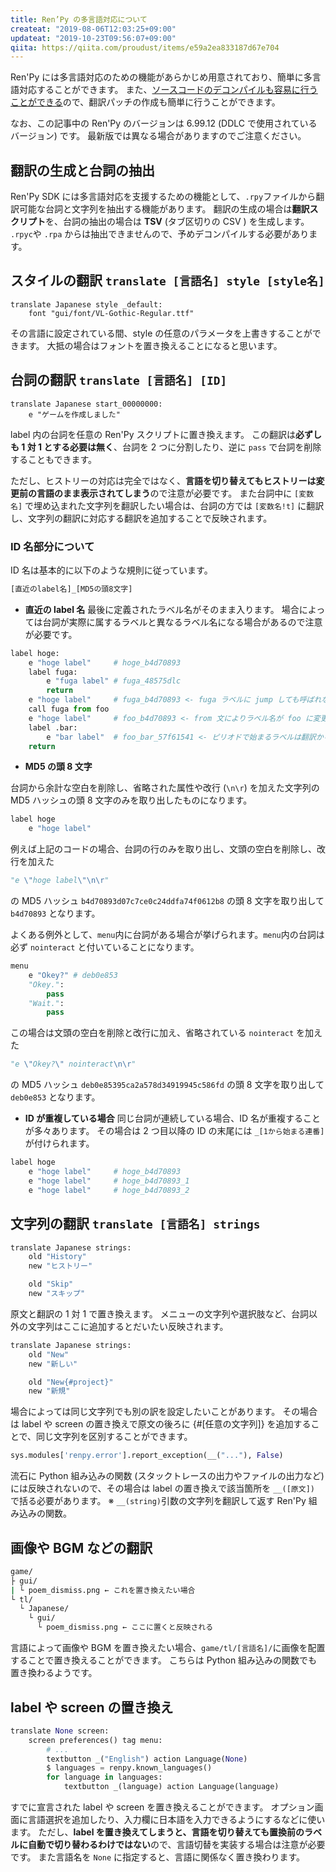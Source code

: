 ```yaml
---
title: Ren’Py の多言語対応について
createat: "2019-08-06T12:03:25+09:00"
updateat: "2019-10-23T09:56:07+09:00"
qiita: https://qiita.com/proudust/items/e59a2ea833187d67e704
---
```


Ren'Py には多言語対応のための機能があらかじめ用意されており、簡単に多言語対応することができます。
また、[ソースコードのデコンパイルも容易に行うことができる](https://qiita.com/proudust/items/0f7aa74ade8f7f946223)ので、翻訳パッチの作成も簡単に行うことができます。

なお、この記事中の Ren'Py のバージョンは 6.99.12 (DDLC で使用されているバージョン) です。
最新版では異なる場合がありますのでご注意ください。

## 翻訳の生成と台詞の抽出

Ren'Py SDK には多言語対応を支援するための機能として、`.rpy`ファイルから翻訳可能な台詞と文字列を抽出する機能があります。
翻訳の生成の場合は**翻訳スクリプト**を、台詞の抽出の場合は **TSV** (タブ区切りの CSV ) を生成します。
`.rpyc`や `.rpa` からは抽出できませんので、予めデコンパイルする必要があります。

## スタイルの翻訳 `translate [言語名] style [style名]`

``` overrides.rpy
translate Japanese style _default:
    font "gui/font/VL-Gothic-Regular.ttf"
```

その言語に設定されている間、style の任意のパラメータを上書きすることができます。
大抵の場合はフォントを置き換えることになると思います。

## 台詞の翻訳 `translate [言語名] [ID]`

``` script.rpy
translate Japanese start_00000000:
    e "ゲームを作成しました"
```

label 内の台詞を任意の Ren'Py スクリプトに置き換えます。
この翻訳は**必ずしも 1 対 1 とする必要は無く**、台詞を 2 つに分割したり、逆に `pass` で台詞を削除することもできます。

ただし、ヒストリーの対応は完全ではなく、**言語を切り替えてもヒストリーは変更前の言語のまま表示されてしまう**ので注意が必要です。
また台詞中に `[変数名]` で埋め込まれた文字列を翻訳したい場合は、台詞の方では `[変数名!t]` に翻訳し、文字列の翻訳に対応する翻訳を追加することで反映されます。

### ID 名部分について

ID 名は基本的に以下のような規則に従っています。

```sh
[直近のlabel名]_[MD5の頭8文字]
```

- **直近の label 名**
最後に定義されたラベル名がそのまま入ります。
場合によっては台詞が実際に属するラベルと異なるラベル名になる場合があるので注意が必要です。

``` py
label hoge:
    e "hoge label"     # hoge_b4d70893
    label fuga:
        e "fuga label" # fuga_48575dlc
        return
    e "hoge label"     # fuga_b4d70893 <- fuga ラベルに jump しても呼ばれないが、ID は fuga になる
    call fuga from foo
    e "hoge label"     # foo_b4d70893 <- from 文によりラベル名が foo に変更
    label .bar:
        e "bar label"  # foo_bar_57f61541 <- ピリオドで始まるラベルは翻訳から見ると不思議な挙動をする（要調査）
    return
```

- **MD5 の頭 8 文字**

台詞から余計な空白を削除し、省略された属性や改行 (`\n\r`) を加えた文字列の MD5 ハッシュの頭 8 文字のみを取り出したものになります。

``` py
label hoge
    e "hoge label"
```

例えば上記のコードの場合、台詞の行のみを取り出し、文頭の空白を削除し、改行を加えた

```py
"e \"hoge label\"\n\r"
```

の MD5 ハッシュ `b4d70893d07c7ce0c24ddfa74f0612b8` の頭 8 文字を取り出して `b4d70893` となります。

よくある例外として、`menu`内に台詞がある場合が挙げられます。`menu`内の台詞は必ず `nointeract` と付いていることになります。

``` py
menu
    e "Okey?" # deb0e853
    "Okey.":
        pass
    "Wait.":
        pass
```

この場合は文頭の空白を削除と改行に加え、省略されている `nointeract` を加えた

```py
"e \"Okey?\" nointeract\n\r"
```

の MD5 ハッシュ `deb0e85395ca2a578d34919945c586fd` の頭 8 文字を取り出して `deb0e853` となります。

- **ID が重複している場合**
同じ台詞が連続している場合、ID 名が重複することが多々あります。
その場合は 2 つ目以降の ID の末尾には `_[1から始まる連番]` が付けられます。

``` py
label hoge
    e "hoge label"     # hoge_b4d70893
    e "hoge label"     # hoge_b4d70893_1
    e "hoge label"     # hoge_b4d70893_2
```

## 文字列の翻訳 `translate [言語名] strings`

```py
translate Japanese strings:
    old "History"
    new "ヒストリー"

    old "Skip"
    new "スキップ"
```

原文と翻訳の 1 対 1 で置き換えます。
メニューの文字列や選択肢など、台詞以外の文字列はここに追加するとだいたい反映されます。

```py
translate Japanese strings:
    old "New"
    new "新しい"

    old "New{#project}"
    new "新規"
```

場合によっては同じ文字列でも別の訳を設定したいことがあります。
その場合は label や screen の置き換えで原文の後ろに {#[任意の文字列]} を追加することで、同じ文字列を区別することができます。

```py
sys.modules['renpy.error'].report_exception(__("..."), False)
```

流石に Python 組み込みの関数 (スタックトレースの出力やファイルの出力など) には反映されないので、その場合は label の置き換えで該当箇所を `__([原文])` で括る必要があります。
※ `__(string)`引数の文字列を翻訳して返す Ren'Py 組み込みの関数。

## 画像や BGM などの翻訳

```sh
game/
├ gui/
| └ poem_dismiss.png ← これを置き換えたい場合
└ tl/
  └ Japanese/
    └ gui/
      └ poem_dismiss.png ← ここに置くと反映される
```

言語によって画像や BGM を置き換えたい場合、`game/tl/[言語名]/`に画像を配置することで置き換えることができます。
こちらは Python 組み込みの関数でも置き換わるようです。

## label や screen の置き換え

```py
translate None screen:
    screen preferences() tag menu:
        # ...
        textbutton _("English") action Language(None)
        $ languages = renpy.known_languages()
        for language in languages:
            textbutton _(language) action Language(language)
```

すでに宣言された label や screen を置き換えることができます。
オプション画面に言語選択を追加したり、入力欄に日本語を入力できるようにするなどに使います。
ただし、**label を置き換えてしまうと、言語を切り替えても置換前のラベルに自動で切り替わるわけではない**ので、言語切替を実装する場合は注意が必要です。
また言語名を `None` に指定すると、言語に関係なく置き換わります。
